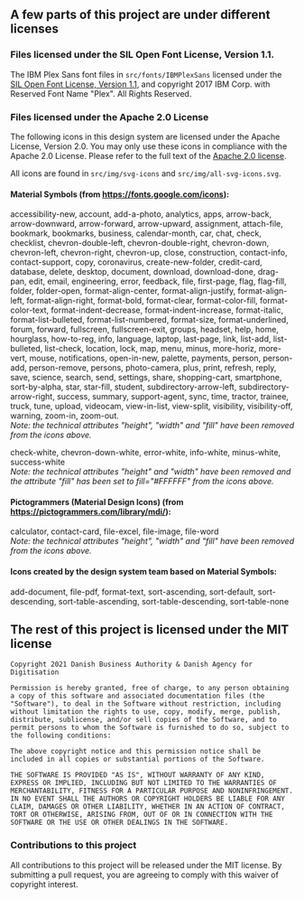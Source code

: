 ## A few parts of this project are under different licenses

### Files licensed under the SIL Open Font License, Version 1.1.

The IBM Plex Sans font files in `src/fonts/IBMPlexSans` licensed under the [SIL Open Font License, Version 1.1](https://openfontlicense.org/open-font-license-official-text/), and copyright 2017 IBM Corp. with Reserved Font Name "Plex". All Rights Reserved.

### Files licensed under the Apache 2.0 License

The following icons in this design system are licensed under the Apache License, Version 2.0. You may only use these icons in compliance with the Apache 2.0 License. Please refer to the full text of the [Apache 2.0 license](https://www.apache.org/licenses/LICENSE-2.0.txt).

All icons are found in `src/img/svg-icons` and `src/img/all-svg-icons.svg`.

#### Material Symbols (from https://fonts.google.com/icons):

accessibility-new, account, add-a-photo, analytics, apps, arrow-back, arrow-downward, arrow-forward, arrow-upward, assignment, attach-file, bookmark, bookmarks, business, calendar-month, car, chat, check, checklist, chevron-double-left, chevron-double-right, chevron-down, chevron-left, chevron-right, chevron-up, close, construction, contact-info, contact-support, copy, coronavirus, create-new-folder, credit-card, database, delete, desktop, document, download, download-done, drag-pan, edit, email, engineering, error, feedback, file, first-page, flag, flag-fill, folder, folder-open, format-align-center, format-align-justify, format-align-left, format-align-right, format-bold, format-clear, format-color-fill, format-color-text, format-indent-decrease, format-indent-increase, format-italic, format-list-bulleted, format-list-numbered, format-size, format-underlined, forum, forward, fullscreen, fullscreen-exit, groups, headset, help, home, hourglass, how-to-reg, info, language, laptop, last-page, link, list-add, list-bulleted, list-check, location, lock, map, menu, minus, more-horiz, more-vert, mouse, notifications, open-in-new, palette, payments, person, person-add, person-remove, persons, photo-camera, plus, print, refresh, reply, save, science, search, send, settings, share, shopping-cart, smartphone, sort-by-alpha, star, star-fill, student, subdirectory-arrow-left, subdirectory-arrow-right, success, summary, support-agent, sync, time, tractor, trainee, truck, tune, upload, videocam, view-in-list, view-split, visibility, visibility-off, warning, zoom-in, zoom-out.<br>_Note: the technical attributes "height", "width" and "fill" have been removed from the icons above._

check-white, chevron-down-white, error-white, info-white, minus-white, success-white<br>_Note: the technical attributes "height" and "width" have been removed and the attribute "fill" has been set to fill="#FFFFFF" from the icons above._

#### Pictogrammers (Material Design Icons) (from https://pictogrammers.com/library/mdi/):

calculator, contact-card, file-excel, file-image, file-word<br>_Note: the technical attributes "height", "width" and "fill" have been removed from the icons above._
 
#### Icons created by the design system team based on Material Symbols:

add-document, file-pdf, format-text, sort-ascending, sort-default, sort-descending, sort-table-ascending, sort-table-descending, sort-table-none

## The rest of this project is licensed under the MIT license

```
Copyright 2021 Danish Business Authority & Danish Agency for Digitisation

Permission is hereby granted, free of charge, to any person obtaining a copy of this software and associated documentation files (the "Software"), to deal in the Software without restriction, including without limitation the rights to use, copy, modify, merge, publish, distribute, sublicense, and/or sell copies of the Software, and to permit persons to whom the Software is furnished to do so, subject to the following conditions:

The above copyright notice and this permission notice shall be included in all copies or substantial portions of the Software.

THE SOFTWARE IS PROVIDED "AS IS", WITHOUT WARRANTY OF ANY KIND, EXPRESS OR IMPLIED, INCLUDING BUT NOT LIMITED TO THE WARRANTIES OF MERCHANTABILITY, FITNESS FOR A PARTICULAR PURPOSE AND NONINFRINGEMENT. IN NO EVENT SHALL THE AUTHORS OR COPYRIGHT HOLDERS BE LIABLE FOR ANY CLAIM, DAMAGES OR OTHER LIABILITY, WHETHER IN AN ACTION OF CONTRACT, TORT OR OTHERWISE, ARISING FROM, OUT OF OR IN CONNECTION WITH THE SOFTWARE OR THE USE OR OTHER DEALINGS IN THE SOFTWARE.
```

### Contributions to this project

All contributions to this project will be released under the MIT license. By submitting a pull request, you are agreeing to comply with this waiver of copyright interest.